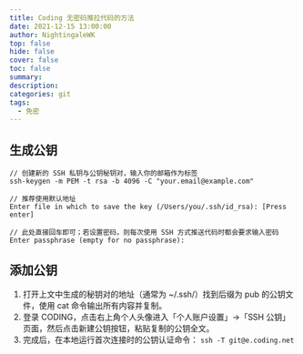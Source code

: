 ```yaml
---
title: Coding 无密码推拉代码的方法
date: 2021-12-15 13:00:00
author: NightingaleWK
top: false
hide: false
cover: false
toc: false
summary: 
description: 
categories: git
tags:
  - 免密
---
```

## 生成公钥
```
// 创建新的 SSH 私钥与公钥秘钥对，输入你的邮箱作为标签
ssh-keygen -m PEM -t rsa -b 4096 -C "your.email@example.com"  

// 推荐使用默认地址
Enter file in which to save the key (/Users/you/.ssh/id_rsa): [Press enter]  

// 此处直接回车即可；若设置密码，则每次使用 SSH 方式推送代码时都会要求输入密码
Enter passphrase (empty for no passphrase):  
```
<!--more-->

## 添加公钥
1. 打开上文中生成的秘钥对的地址（通常为 ~/.ssh/）找到后缀为 pub 的公钥文件，使用 cat 命令输出所有内容并复制。
2. 登录 CODING，点击右上角个人头像进入「个人账户设置」->「SSH 公钥」页面，然后点击新建公钥按钮，粘贴复制的公钥全文。
3. 完成后，在本地运行首次连接时的公钥认证命令： ``ssh -T git@e.coding.net``